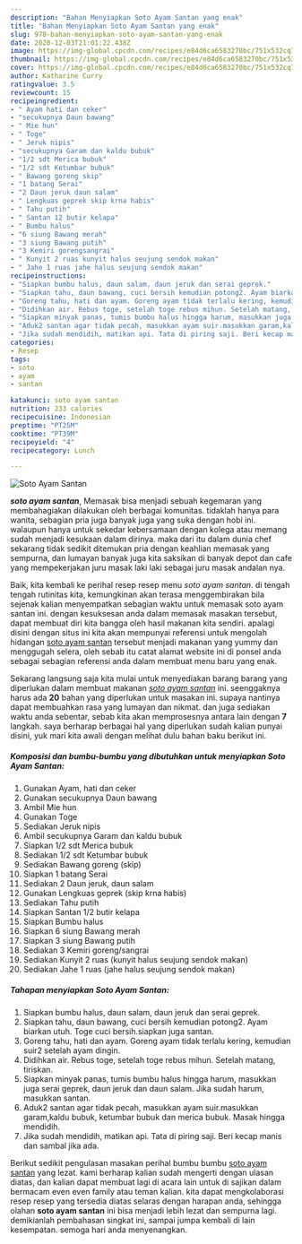```yaml
---
description: "Bahan Menyiapkan Soto Ayam Santan yang enak"
title: "Bahan Menyiapkan Soto Ayam Santan yang enak"
slug: 978-bahan-menyiapkan-soto-ayam-santan-yang-enak
date: 2020-12-03T21:01:22.438Z
image: https://img-global.cpcdn.com/recipes/e84d6ca6583270bc/751x532cq70/soto-ayam-santan-foto-resep-utama.jpg
thumbnail: https://img-global.cpcdn.com/recipes/e84d6ca6583270bc/751x532cq70/soto-ayam-santan-foto-resep-utama.jpg
cover: https://img-global.cpcdn.com/recipes/e84d6ca6583270bc/751x532cq70/soto-ayam-santan-foto-resep-utama.jpg
author: Katharine Curry
ratingvalue: 3.5
reviewcount: 15
recipeingredient:
- " Ayam hati dan ceker"
- "secukupnya Daun bawang"
- " Mie hun"
- " Toge"
- " Jeruk nipis"
- "secukupnya Garam dan kaldu bubuk"
- "1/2 sdt Merica bubuk"
- "1/2 sdt Ketumbar bubuk"
- " Bawang goreng skip"
- "1 batang Serai"
- "2 Daun jeruk daun salam"
- " Lengkuas geprek skip krna habis"
- " Tahu putih"
- " Santan 12 butir kelapa"
- " Bumbu halus"
- "6 siung Bawang merah"
- "3 siung Bawang putih"
- "3 Kemiri gorengsangrai"
- " Kunyit 2 ruas kunyit halus seujung sendok makan"
- " Jahe 1 ruas jahe halus seujung sendok makan"
recipeinstructions:
- "Siapkan bumbu halus, daun salam, daun jeruk dan serai geprek."
- "Siapkan tahu, daun bawang, cuci bersih kemudian potong2. Ayam biarkan utuh. Toge cuci bersih.siapkan juga santan."
- "Goreng tahu, hati dan ayam. Goreng ayam tidak terlalu kering, kemudian suir2 setelah ayam dingin."
- "Didihkan air. Rebus toge, setelah toge rebus mihun. Setelah matang, tiriskan."
- "Siapkan minyak panas, tumis bumbu halus hingga harum, masukkan juga serai geprek, daun jeruk dan daun salam. Jika sudah harum, masukkan santan."
- "Aduk2 santan agar tidak pecah, masukkan ayam suir.masukkan garam,kaldu bubuk, ketumbar bubuk dan merica bubuk. Masak hingga mendidih."
- "Jika sudah mendidih, matikan api. Tata di piring saji. Beri kecap manis dan sambal jika ada."
categories:
- Resep
tags:
- soto
- ayam
- santan

katakunci: soto ayam santan 
nutrition: 233 calories
recipecuisine: Indonesian
preptime: "PT25M"
cooktime: "PT39M"
recipeyield: "4"
recipecategory: Lunch

---
```



![Soto Ayam Santan](https://img-global.cpcdn.com/recipes/e84d6ca6583270bc/751x532cq70/soto-ayam-santan-foto-resep-utama.jpg)

<b><i>soto ayam santan</i></b>, Memasak bisa menjadi sebuah kegemaran yang membahagiakan dilakukan oleh berbagai komunitas. tidaklah hanya para wanita, sebagian pria juga banyak juga yang suka dengan hobi ini. walaupun hanya untuk sekedar kebersamaan dengan kolega atau memang sudah menjadi kesukaan dalam dirinya. maka dari itu dalam dunia chef sekarang tidak sedikit ditemukan pria dengan keahlian memasak yang sempurna, dan lumayan banyak juga kita saksikan di banyak depot dan cafe yang mempekerjakan juru masak laki laki sebagai juru masak andalan nya.



Baik, kita kembali ke perihal resep resep menu <i>soto ayam santan</i>. di tengah tengah rutinitas kita, kemungkinan akan terasa menggembirakan bila sejenak kalian menyempatkan sebagian waktu untuk memasak soto ayam santan ini. dengan kesuksesan anda dalam memasak masakan tersebut, dapat membuat diri kita bangga oleh hasil makanan kita sendiri. apalagi disini dengan situs ini kita akan mempunyai referensi untuk mengolah hidangan <u>soto ayam santan</u> tersebut menjadi makanan yang yummy dan menggugah selera, oleh sebab itu catat alamat website ini di ponsel anda sebagai sebagian referensi anda dalam membuat menu baru yang enak.


Sekarang langsung saja kita mulai untuk menyediakan barang barang yang diperlukan dalam membuat makanan <u><i>soto ayam santan</i></u> ini. seenggaknya harus ada <b>20</b> bahan yang diperlukan untuk masakan ini. supaya nantinya dapat membuahkan rasa yang lumayan dan nikmat. dan juga sediakan waktu anda sebentar, sebab kita akan memprosesnya antara lain dengan <b>7</b> langkah. saya berharap berbagai hal yang diperlukan sudah kalian punyai disini, yuk mari kita awali dengan melihat dulu bahan baku berikut ini.

<!--inarticleads1-->

##### Komposisi dan bumbu-bumbu yang dibutuhkan untuk menyiapkan Soto Ayam Santan:

1. Gunakan  Ayam, hati dan ceker
1. Gunakan secukupnya Daun bawang
1. Ambil  Mie hun
1. Gunakan  Toge
1. Sediakan  Jeruk nipis
1. Ambil secukupnya Garam dan kaldu bubuk
1. Siapkan 1/2 sdt Merica bubuk
1. Sediakan 1/2 sdt Ketumbar bubuk
1. Sediakan  Bawang goreng (skip)
1. Siapkan 1 batang Serai
1. Sediakan 2 Daun jeruk, daun salam
1. Gunakan  Lengkuas geprek (skip krna habis)
1. Sediakan  Tahu putih
1. Siapkan  Santan 1/2 butir kelapa
1. Siapkan  Bumbu halus
1. Siapkan 6 siung Bawang merah
1. Siapkan 3 siung Bawang putih
1. Sediakan 3 Kemiri goreng/sangrai
1. Sediakan  Kunyit 2 ruas (kunyit halus seujung sendok makan)
1. Sediakan  Jahe 1 ruas (jahe halus seujung sendok makan)




<!--inarticleads2-->

##### Tahapan menyiapkan Soto Ayam Santan:

1. Siapkan bumbu halus, daun salam, daun jeruk dan serai geprek.
1. Siapkan tahu, daun bawang, cuci bersih kemudian potong2. Ayam biarkan utuh. Toge cuci bersih.siapkan juga santan.
1. Goreng tahu, hati dan ayam. Goreng ayam tidak terlalu kering, kemudian suir2 setelah ayam dingin.
1. Didihkan air. Rebus toge, setelah toge rebus mihun. Setelah matang, tiriskan.
1. Siapkan minyak panas, tumis bumbu halus hingga harum, masukkan juga serai geprek, daun jeruk dan daun salam. Jika sudah harum, masukkan santan.
1. Aduk2 santan agar tidak pecah, masukkan ayam suir.masukkan garam,kaldu bubuk, ketumbar bubuk dan merica bubuk. Masak hingga mendidih.
1. Jika sudah mendidih, matikan api. Tata di piring saji. Beri kecap manis dan sambal jika ada.




Berikut sedikit pengulasan masakan perihal bumbu bumbu <u>soto ayam santan</u> yang lezat. kami berharap kalian sudah mengerti dengan ulasan diatas, dan kalian dapat membuat lagi di acara lain untuk di sajikan dalam bermacam even even family atau teman kalian. kita dapat mengkolaborasi resep resep yang tersedia diatas selaras dengan harapan anda, sehingga olahan <b>soto ayam santan</b> ini bisa menjadi lebih lezat dan sempurna lagi. demikianlah pembahasan singkat ini, sampai jumpa kembali di lain kesempatan. semoga hari anda menyenangkan.
